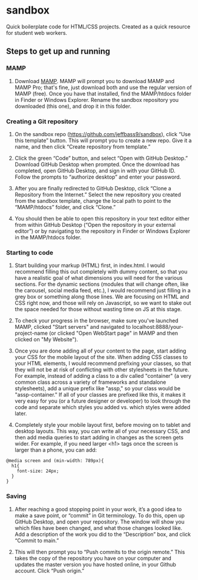 # sandbox
Quick boilerplate code for HTML/CSS projects. Created as a quick resource for student web workers. 

## Steps to get up and running 

### MAMP

1) Download <a href="https://www.mamp.info/en/downloads/">MAMP</a>. MAMP will prompt you to download MAMP and MAMP Pro; that's fine, just download both and use the regular version of MAMP (free). Once you have that installed, find the MAMP/htdocs folder in Finder or Windows Explorer. Rename the sandbox repository you downloaded (this one), and drop it in this folder.  

### Creating a Git repository 

1) On the sandbox repo (https://github.com/jeffbass9/sandbox), click “Use this template” button. This will prompt you to create a new repo. Give it a name, and then click “Create repository from template.” 

2) Click the green “Code” button, and select “Open with GitHub Desktop.” Download GitHub Desktop when prompted. Once the download has completed, open GitHub Desktop, and sign in with your GitHub ID. Follow the prompts to “authorize desktop” and enter your password. 

3) After you are finally redirected to GitHub Desktop, click “Clone a Repository from the Internet.” Select the new repository you created from the sandbox template, change the local path to point to the “MAMP/htdocs” folder, and click “Clone.” 

4) You should then be able to open this repository in your text editor either from within GitHub Desktop (“Open the repository in your external editor”) or by navigating to the repository in Finder or Windows Explorer in the MAMP/htdocs folder. 

### Starting to code 

1) Start building your markup (HTML) first, in index.html. I would recommend filling this out completely with dummy content, so that you have a realistic goal of what dimensions you will need for the various sections. For the dynamic sections (modules that will change often, like the carousel, social media feed, etc.), I would recommend just filling in a grey box or something along those lines. We are focusing on HTML and CSS right now, and those will rely on Javascript, so we want to stake out the space needed for those without wasting time on JS at this stage. 

2) To check your progress in the browser, make sure you've launched MAMP, clicked "Start servers" and navigated to localhost:8888/your-project-name (or clicked "Open WebStart page" in MAMP and then clicked on "My Website").

3) Once you are done adding all of your content to the page, start adding your CSS for the mobile layout of the site. When adding CSS classes to your HTML elements, I would recommend prefixing your classes, so that they will not be at risk of conflicting with other stylesheets in the future. For example, instead of adding a class to a div called "container" (a very common class across a variety of frameworks and standalone stylesheets), add a unique prefix like "assp," so your class would be "assp-container." If all of your classes are prefixed like this, it makes it very easy for you (or a future designer or developer) to look through the code and separate which styles you added vs. which styles were added later. 

4) Completely style your mobile layout first, before moving on to tablet and desktop layouts. This way, you can write all of your necessary CSS, and then add media queries to start adding in changes as the screen gets wider. For example, if you need larger \<h1\> tags once the screen is larger than a phone, you can add:
```
@media screen and (min-width: 789px){ 
  h1{ 
    font-size: 24px; 
  }
}
```

### Saving

1) After reaching a good stopping point in your work, it’s a good idea to make a save point, or “commit” in Git terminology. To do this, open up GitHub Desktop, and open your repository. The window will show you which files have been changed, and what those changes looked like. Add a description of the work you did to the “Description” box, and click “Commit to main.” 

2) This will then prompt you to “Push commits to the origin remote.” This takes the copy of the repository you have on your computer and updates the master version you have hosted online, in your Github account. Click “Push origin.”

